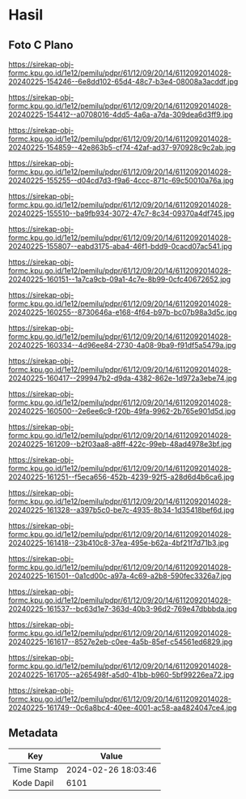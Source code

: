 # Hasil

## Foto C Plano

https://sirekap-obj-formc.kpu.go.id/1e12/pemilu/pdpr/61/12/09/20/14/6112092014028-20240225-154246--6e8dd102-65d4-48c7-b3e4-08008a3acddf.jpg

https://sirekap-obj-formc.kpu.go.id/1e12/pemilu/pdpr/61/12/09/20/14/6112092014028-20240225-154412--a0708016-4dd5-4a6a-a7da-309dea6d3ff9.jpg

https://sirekap-obj-formc.kpu.go.id/1e12/pemilu/pdpr/61/12/09/20/14/6112092014028-20240225-154859--42e863b5-cf74-42af-ad37-970928c9c2ab.jpg

https://sirekap-obj-formc.kpu.go.id/1e12/pemilu/pdpr/61/12/09/20/14/6112092014028-20240225-155255--d04cd7d3-f9a6-4ccc-871c-69c50010a76a.jpg

https://sirekap-obj-formc.kpu.go.id/1e12/pemilu/pdpr/61/12/09/20/14/6112092014028-20240225-155510--ba9fb934-3072-47c7-8c34-09370a4df745.jpg

https://sirekap-obj-formc.kpu.go.id/1e12/pemilu/pdpr/61/12/09/20/14/6112092014028-20240225-155807--eabd3175-aba4-46f1-bdd9-0cacd07ac541.jpg

https://sirekap-obj-formc.kpu.go.id/1e12/pemilu/pdpr/61/12/09/20/14/6112092014028-20240225-160151--1a7ca9cb-09a1-4c7e-8b99-0cfc40672652.jpg

https://sirekap-obj-formc.kpu.go.id/1e12/pemilu/pdpr/61/12/09/20/14/6112092014028-20240225-160255--8730646a-e168-4f64-b97b-bc07b98a3d5c.jpg

https://sirekap-obj-formc.kpu.go.id/1e12/pemilu/pdpr/61/12/09/20/14/6112092014028-20240225-160334--4d96ee84-2730-4a08-9ba9-f91df5a5479a.jpg

https://sirekap-obj-formc.kpu.go.id/1e12/pemilu/pdpr/61/12/09/20/14/6112092014028-20240225-160417--299947b2-d9da-4382-862e-1d972a3ebe74.jpg

https://sirekap-obj-formc.kpu.go.id/1e12/pemilu/pdpr/61/12/09/20/14/6112092014028-20240225-160500--2e6ee6c9-f20b-49fa-9962-2b765e901d5d.jpg

https://sirekap-obj-formc.kpu.go.id/1e12/pemilu/pdpr/61/12/09/20/14/6112092014028-20240225-161209--b2f03aa8-a8ff-422c-99eb-48ad4978e3bf.jpg

https://sirekap-obj-formc.kpu.go.id/1e12/pemilu/pdpr/61/12/09/20/14/6112092014028-20240225-161251--f5eca656-452b-4239-92f5-a28d6d4b6ca6.jpg

https://sirekap-obj-formc.kpu.go.id/1e12/pemilu/pdpr/61/12/09/20/14/6112092014028-20240225-161328--a397b5c0-be7c-4935-8b34-1d35418bef6d.jpg

https://sirekap-obj-formc.kpu.go.id/1e12/pemilu/pdpr/61/12/09/20/14/6112092014028-20240225-161418--23b410c8-37ea-495e-b62a-4bf21f7d71b3.jpg

https://sirekap-obj-formc.kpu.go.id/1e12/pemilu/pdpr/61/12/09/20/14/6112092014028-20240225-161501--0a1cd00c-a97a-4c69-a2b8-590fec3326a7.jpg

https://sirekap-obj-formc.kpu.go.id/1e12/pemilu/pdpr/61/12/09/20/14/6112092014028-20240225-161537--bc63d1e7-363d-40b3-96d2-769e47dbbbda.jpg

https://sirekap-obj-formc.kpu.go.id/1e12/pemilu/pdpr/61/12/09/20/14/6112092014028-20240225-161617--8527e2eb-c0ee-4a5b-85ef-c54561ed6829.jpg

https://sirekap-obj-formc.kpu.go.id/1e12/pemilu/pdpr/61/12/09/20/14/6112092014028-20240225-161705--a265498f-a5d0-41bb-b960-5bf99226ea72.jpg

https://sirekap-obj-formc.kpu.go.id/1e12/pemilu/pdpr/61/12/09/20/14/6112092014028-20240225-161749--0c6a8bc4-40ee-4001-ac58-aa4824047ce4.jpg


## Metadata

| Key        | Value               |
| ---------- | ------------------- |
| Time Stamp | 2024-02-26 18:03:46 |
| Kode Dapil | 6101                |



